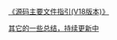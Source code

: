 [《源码主要文件指引(V18版本)》](https://www.yuque.com/g/luyizhizai/ydciea/yqrotz1t8s9epnww/collaborator/join?token=iUD0d8vPggDT73qS#)

[其它的一些总结，持续更新中](https://www.yuque.com/g/luyizhizai/lkpaln/collaborator/join?token=5SM7gDPOsYbddrcQ#)
